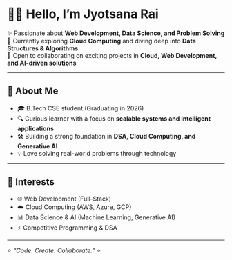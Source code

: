 # 👩‍💻 Hello, I’m Jyotsana Rai  

✨ Passionate about **Web Development, Data Science, and Problem Solving**  
🌱 Currently exploring **Cloud Computing** and diving deep into **Data Structures & Algorithms**  
🤝 Open to collaborating on exciting projects in **Cloud, Web Development, and AI-driven solutions**  

---

## 🚀 About Me
- 🎓 B.Tech CSE student (Graduating in 2026)  
- 🔍 Curious learner with a focus on **scalable systems and intelligent applications**  
- 🛠️ Building a strong foundation in **DSA, Cloud Computing, and Generative AI**  
- 💡 Love solving real-world problems through technology  

---

## 📌 Interests
- 🌐 Web Development (Full-Stack)  
- ☁️ Cloud Computing (AWS, Azure, GCP)  
- 📊 Data Science & AI (Machine Learning, Generative AI)  
- ⚡ Competitive Programming & DSA  

---

⭐ *“Code. Create. Collaborate.”* ⭐

  

<!---
jyotsana8/jyotsana8 is a ✨ special ✨ repository because its `README.md` (this file) appears on your GitHub profile.
You can click the Preview link to take a look at your changes.
--->
